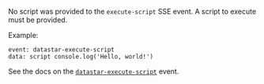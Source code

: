 No script was provided to the `execute-script` SSE event. A script to execute must be provided.

Example:

```
event: datastar-execute-script
data: script console.log('Hello, world!')
```

See the docs on the [`datastar-execute-script`](https://data-star.dev/reference/plugins_backend#datastar-execute-script) event.